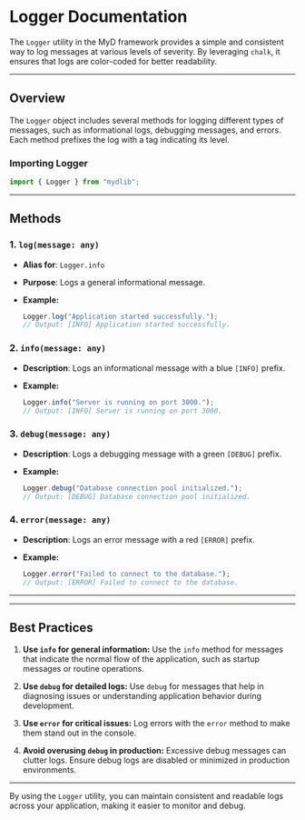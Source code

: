 # Logger Documentation

The `Logger` utility in the MyD framework provides a simple and consistent way to log messages at various levels of severity. By leveraging `chalk`, it ensures that logs are color-coded for better readability.

---

## Overview

The `Logger` object includes several methods for logging different types of messages, such as informational logs, debugging messages, and errors. Each method prefixes the log with a tag indicating its level.

### Importing Logger

```ts
import { Logger } from "mydlib";
```

---

## Methods

### 1. `log(message: any)`

* **Alias for**: `Logger.info`
* **Purpose**: Logs a general informational message.
* **Example:**

  ```ts
  Logger.log("Application started successfully.");
  // Output: [INFO] Application started successfully.
  ```

### 2. `info(message: any)`

* **Description**: Logs an informational message with a blue `[INFO]` prefix.
* **Example:**

  ```ts
  Logger.info("Server is running on port 3000.");
  // Output: [INFO] Server is running on port 3000.
  ```

### 3. `debug(message: any)`

* **Description**: Logs a debugging message with a green `[DEBUG]` prefix.
* **Example:**

  ```ts
  Logger.debug("Database connection pool initialized.");
  // Output: [DEBUG] Database connection pool initialized.
  ```

### 4. `error(message: any)`

* **Description**: Logs an error message with a red `[ERROR]` prefix.
* **Example:**

  ```ts
  Logger.error("Failed to connect to the database.");
  // Output: [ERROR] Failed to connect to the database.
  ```

---

---

## Best Practices

1. **Use `info` for general information:**
   Use the `info` method for messages that indicate the normal flow of the application, such as startup messages or routine operations.

2. **Use `debug` for detailed logs:**
   Use `debug` for messages that help in diagnosing issues or understanding application behavior during development.

3. **Use `error` for critical issues:**
   Log errors with the `error` method to make them stand out in the console.

4. **Avoid overusing `debug` in production:**
   Excessive debug messages can clutter logs. Ensure debug logs are disabled or minimized in production environments.

---

By using the `Logger` utility, you can maintain consistent and readable logs across your application, making it easier to monitor and debug.
